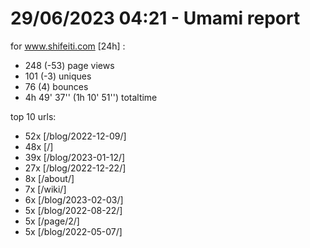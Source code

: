 # 29/06/2023 04:21 - Umami report
for www.shifeiti.com [24h] :

 - 248 (-53) page views
 - 101 (-3) uniques
 - 76 (4) bounces
 - 4h 49' 37'' (1h 10' 51'') totaltime


top 10 urls:
 - 52x [/blog/2022-12-09/]
 - 48x [/]
 - 39x [/blog/2023-01-12/]
 - 27x [/blog/2022-12-22/]
 - 8x [/about/]
 - 7x [/wiki/]
 - 6x [/blog/2023-02-03/]
 - 5x [/blog/2022-08-22/]
 - 5x [/page/2/]
 - 5x [/blog/2022-05-07/]


